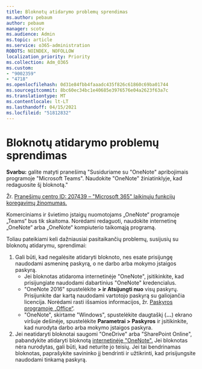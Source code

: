 ```yaml
---
title: Bloknotų atidarymo problemų sprendimas
ms.author: pebaum
author: pebaum
manager: scotv
ms.audience: Admin
ms.topic: article
ms.service: o365-administration
ROBOTS: NOINDEX, NOFOLLOW
localization_priority: Priority
ms.collection: Adm_O365
ms.custom:
- "9002359"
- "4718"
ms.openlocfilehash: 0d31e84fbb4faaadc435f826c61860c69ba01744
ms.sourcegitcommit: 8bc60ec34bc1e40685e3976576e04a2623f63a7c
ms.translationtype: MT
ms.contentlocale: lt-LT
ms.lasthandoff: 04/15/2021
ms.locfileid: "51812832"
---
```

# <a name="fix-issues-with-opening-notebooks"></a>Bloknotų atidarymo problemų sprendimas

**Svarbu:** galite matyti pranešimą "Susiduriame su "OneNote" apribojimais programoje "Microsoft Teams". Naudokite "OneNote" žiniatinklyje, kad redaguosite šį bloknotą."

Žr. [Pranešimų centro ID: 207439 – "Microsoft 365" laikinųjų funkcijų koregavimų žinomumas.](https://admin.microsoft.com/Adminportal/Home?source=applauncher#MessageCenter?id=MC207439)

Komerciniams ir švietimo įstaigų nuomotojams „OneNote“ programoje „Teams“ bus tik skaitoma. Norėdami redaguoti, naudokite internetinę „OneNote“ arba „OneNote“ kompiuterio taikomąją programą.

Toliau pateikiami keli dažniausiai pasitaikančių problemų, susijusių su bloknotų atidarymu, sprendimai:

1. Gali būti, kad negalėsite atidaryti bloknoto, nes esate prisijungę naudodami asmeninę paskyrą, o ne darbo arba mokymo įstaigos paskyrą.
    - Jei bloknotas atidaroma internetinėje "OneNote", įsitikinkite, kad prisijungiate naudodami dabartinius "OneNote" kredencialus.
    - "OneNote 2016" spustelėkite **> ir** **Atsijungti nuo** visų paskyrų. Prisijunkite dar kartą naudodami vartotojo paskyrą su galiojančia licencija. Norėdami rasti išsamios informacijos, žr. [Paskyros programoje „Office“](https://support.office.com/article/accounts-in-office-628ea040-f265-49de-b986-be09c3ebf8a9). 
    - "OneNote", skirtame "Windows", spustelėkite daugtaškį (**...**) ekrano viršuje dešinėje, spustelėkite **Parametrai > Paskyros** ir įsitikinkite, kad nurodyta darbo arba mokymo įstaigos paskyra. 
2. Jei neatidaryti bloknotai saugomi "OneDrive" arba "SharePoint Online", pabandykite atidaryti bloknotą [internetinėje "OneNote".](https://onenote.com) Jei bloknotas nėra nurodytas, gali būti, kad neturite jo teisių. Jei tai bendrinamas bloknotas, paprašykite savininko jį bendrinti ir užtikrinti, kad prisijungsite naudodami tinkamą paskyrą.
